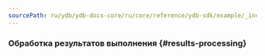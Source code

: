 ```yaml
---
sourcePath: ru/ydb/ydb-docs-core/ru/core/reference/ydb-sdk/example/_includes/steps/05_results_processing.md
---
```

### Обработка результатов выполнения {#results-processing}
